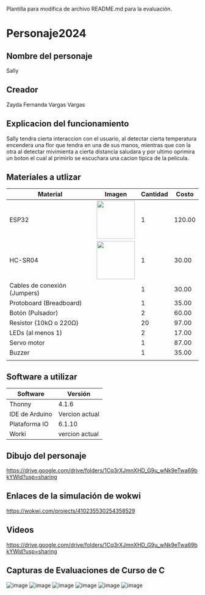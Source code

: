Plantilla para modifica  de archivo README.md para la evaluación.

# Personaje2024
## Nombre del personaje
Sally
## Creador
Zayda Fernanda Vargas Vargas
## Explicacion del funcionamiento
Sally tendra cierta interaccion con el usuario,  al detectar cierta temperatura encendera una flor que tendra en una de sus manos, 
mientras que con la otra al detectar mivimienta a cierta distancia saludara y por ultimo oprimira un boton el cual al primirlo 
se escuchara una cacion tipica de la pelicula. 

## Materiales a utlizar
|Material|Imagen|Cantidad|Costo|
|--|--|--|--|
|ESP32|<img width="100" src="https://github.com/user-attachments/assets/0d280367-493e-4f7c-a587-36e1f822116b&quot" />|1|120.00|
|HC-SR04|<img width="100" src="https://github.com/user-attachments/assets/e8f3a364-83e3-4194-9eb1-15547012fb1b&quot" />|1|30.00|/f" />|1|35.00|
|Cables de conexión (Jumpers)||1|30.00|
|Protoboard (Breadboard)||1|35.00|
|Botón (Pulsador)||2|60.00|
|Resistor (10kΩ o 220Ω)||20|97.00|
|LEDs (al menos 1)||2|17.00|
|Servo motor||1|87.00|
|Buzzer||1|35.00|
||


## Software a utilizar
|Software|Versión|
|--|--|
|Thonny|4.1.6|
|IDE de Arduino|Vercion actual|
|Plataforma IO|6.1.10|
|Worki|vercion actual|

## Dibujo del personaje
https://drive.google.com/drive/folders/1Cq3rXJmnXHD_G9u_wNk9eTwa69bkYWld?usp=sharing

## Enlaces de la simulación de wokwi
https://wokwi.com/projects/410235530254358529

## Videos
https://drive.google.com/drive/folders/1Cq3rXJmnXHD_G9u_wNk9eTwa69bkYWld?usp=sharing

## Capturas de Evaluaciones de Curso de C
![image](https://github.com/user-attachments/assets/c43ff311-f27c-41ab-bae4-6aabd713ff22)
![image](https://github.com/user-attachments/assets/7d6d0e94-0551-460e-b48a-7e9063727da6)
![image](https://github.com/user-attachments/assets/b5bd1234-3824-4994-b1d8-c098e9c38a5f)
![image](https://github.com/user-attachments/assets/5f4d1ef3-174b-4c9b-9faf-d8a35f7b7c6a)
![image](https://github.com/user-attachments/assets/c80f3d49-2c01-4f80-af25-7dca8478bdf8)
![image](https://github.com/user-attachments/assets/f30ebaf4-84e7-402f-8f11-ce75e1c9a973)


